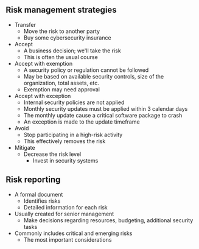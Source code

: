 ## Risk management strategies
- Transfer
	- Move the risk to another party
	- Buy some cybersecurity insurance
- Accept
	- A business decision; we'll take the risk
	- This is often the usual course
- Accept with exemption
	- A security policy or regulation cannot be followed
	- May be based on available security controls, size of the organization, total assets, etc.
	- Exemption may need approval
- Accept with exception
	- Internal security policies are not applied
	- Monthly security updates must be applied within 3 calendar days
	- The monthly update cause a critical software package to crash
	- An exception is made to the update timeframe
- Avoid
	- Stop participating in a high-risk activity
	- This effectively removes the risk
- Mitigate
	- Decrease the risk level
		- Invest in security systems
## Risk reporting
- A formal document
	- Identifies risks
	- Detailed information for each risk
- Usually created for senior management
	- Make decisions regarding resources, budgeting, additional security tasks
- Commonly includes critical and emerging risks
	- The most important considerations
